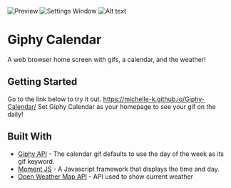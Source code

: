 
![Preview](/giphyCal.gif)
![Settings Window](https://raw.github.com/Michelle-K/Giphy-Calendar/master/giphyCal.gif)
![Alt text](/relative/path/to/giphyCal.gif?raw=true "Optional Title")

# Giphy Calendar

A web browser home screen with gifs, a calendar, and the weather!

## Getting Started

Go to the link below to try it out.
https://michelle-k.github.io/Giphy-Calendar/
Set Giphy Calendar as your homepage to see your gif on the daily!

## Built With

* [Giphy API](https://developers.giphy.com/docs/) - The calendar gif defaults to use the day of the week as its gif keyword.
* [Moment JS](http://momentjs.com/) - A Javascript framework that displays the time and day.
* [Open Weather Map API](https://openweathermap.org/api) - API used to show current weather
